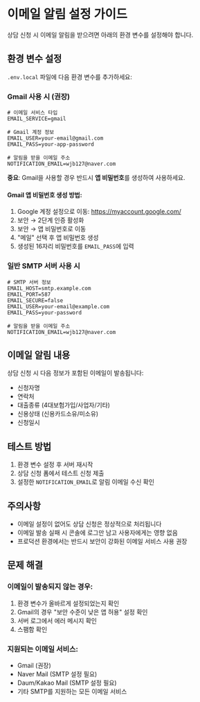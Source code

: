# 이메일 알림 설정 가이드

상담 신청 시 이메일 알림을 받으려면 아래의 환경 변수를 설정해야 합니다.

## 환경 변수 설정

`.env.local` 파일에 다음 환경 변수를 추가하세요:

### Gmail 사용 시 (권장)

```env
# 이메일 서비스 타입
EMAIL_SERVICE=gmail

# Gmail 계정 정보
EMAIL_USER=your-email@gmail.com
EMAIL_PASS=your-app-password

# 알림을 받을 이메일 주소
NOTIFICATION_EMAIL=wjb127@naver.com
```

**중요**: Gmail을 사용할 경우 반드시 **앱 비밀번호**를 생성하여 사용하세요.

#### Gmail 앱 비밀번호 생성 방법:
1. Google 계정 설정으로 이동: https://myaccount.google.com/
2. 보안 → 2단계 인증 활성화
3. 보안 → 앱 비밀번호로 이동
4. "메일" 선택 후 앱 비밀번호 생성
5. 생성된 16자리 비밀번호를 `EMAIL_PASS`에 입력

### 일반 SMTP 서버 사용 시

```env
# SMTP 서버 정보
EMAIL_HOST=smtp.example.com
EMAIL_PORT=587
EMAIL_SECURE=false
EMAIL_USER=your-email@example.com
EMAIL_PASS=your-password

# 알림을 받을 이메일 주소
NOTIFICATION_EMAIL=wjb127@naver.com
```

## 이메일 알림 내용

상담 신청 시 다음 정보가 포함된 이메일이 발송됩니다:
- 신청자명
- 연락처
- 대출종류 (4대보험가입/사업자/기타)
- 신용상태 (신용카드소유/미소유)
- 신청일시

## 테스트 방법

1. 환경 변수 설정 후 서버 재시작
2. 상담 신청 폼에서 테스트 신청 제출
3. 설정한 `NOTIFICATION_EMAIL`로 알림 이메일 수신 확인

## 주의사항

- 이메일 설정이 없어도 상담 신청은 정상적으로 처리됩니다
- 이메일 발송 실패 시 콘솔에 로그만 남고 사용자에게는 영향 없음
- 프로덕션 환경에서는 반드시 보안이 강화된 이메일 서비스 사용 권장

## 문제 해결

### 이메일이 발송되지 않는 경우:
1. 환경 변수가 올바르게 설정되었는지 확인
2. Gmail의 경우 "보안 수준이 낮은 앱 허용" 설정 확인
3. 서버 로그에서 에러 메시지 확인
4. 스팸함 확인

### 지원되는 이메일 서비스:
- Gmail (권장)
- Naver Mail (SMTP 설정 필요)
- Daum/Kakao Mail (SMTP 설정 필요)
- 기타 SMTP를 지원하는 모든 이메일 서비스